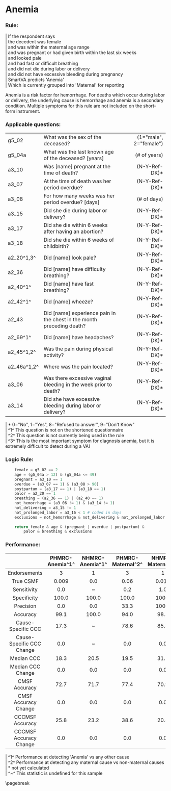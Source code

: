 # Anemia

### Rule:
|  If the respondent says   
|    the decedent was female   
|    and was within the maternal age range   
|    and was pregnant or had given birth within the last six weeks   
|    and looked pale   
|    and had fast or difficult breathing   
|    and did not die during labor or delivery   
|    and did not have excessive bleeding during pregnancy   
|  SmartVA predicts 'Anemia'   
|    Which is currently grouped into 'Maternal' for reporting   


Anemia is a risk factor for hemorrhage. For deaths which occur during labor or delivery, the underlying cause is hemorrhage and anemia is a secondary condition. Multiple symptoms for this rule are not included on the short-form instrument.

### Applicable questions:
|            |                                          |                  |
|:-----------|:-----------------------------------------|-----------------:|
| g5_02 | What was the sex of the deceased? | (1="male", 2="female") |
| g5_04a | What was the last known age of the deceased? [years] | (# of years) |
| a3_10 | Was [name] pregnant at the time of death? | (N-Y-Ref-DK)* |
| a3_07 | At the time of death was her period overdue? | (N-Y-Ref-DK)* |
| a3_08 | For how many weeks was her period overdue? [days] | (# of days) |
| a3_15 | Did she die during labor or delivery? | (N-Y-Ref-DK)* |
| a3_17 | Did she die within 6 weeks after having an abortion? | (N-Y-Ref-DK)* |
| a3_18 | Did she die within 6 weeks of childbirth? | (N-Y-Ref-DK)* |
| a2_20^1,3^ | Did [name] look pale? | (N-Y-Ref-DK)* |
| a2_36 | Did [name] have difficulty breathing? | (N-Y-Ref-DK)* |
| a2_40^1^ | Did [name] have fast breathing? | (N-Y-Ref-DK)* |
| a2_42^1^ | Did [name] wheeze? | (N-Y-Ref-DK)* |
| a2_43 | Did [name] experience pain in the chest in the month preceding death? | (N-Y-Ref-DK)* |
| a2_69^1^ | Did [name] have headaches? | (N-Y-Ref-DK)* |
| a2_45^1,2^ | Was the pain during physical activity? | (N-Y-Ref-DK)* |
| a2_46a^1,2^ | Where was the pain located? | (N-Y-Ref-DK)* |
| a3_06 | Was there excessive vaginal bleeding in the week prior to death? | (N-Y-Ref-DK)* |
| a3_14 | Did she have excessive bleeding during labor or delivery? | (N-Y-Ref-DK)* |

|  \* 0="No", 1="Yes", 8="Refused to answer", 9="Don't Know"   
|  ^1^ This question is not on the shortened questionnaire   
|  ^2^ This question is not currently being used in the rule   
|  ^3^ This is the most important symptom for diagnosis anemia, but it is extremely difficult to detect during a VAI   


### Logic Rule:

~~~~~python
    female = g5_02 == 2
    age = (g5_04a > 12) & (g5_04a <= 49)
    pregnant = a3_10 == 1
    overdue = (a3_07 == 1) & (a3_08 > 90)
    postpartum = (a3_17 == 1) | (a3_18 == 1)
    palor = a2_20 == 1
    breathing = (a2_36 == 1) | (a2_40 == 1)
    not_hemorrhage = (a3_06 != 1) & (a3_14 != 1)
    not_delivering = a3_15 != 1
    not_prolonged_labor = a3_16 < 1 # coded in days
    exclusions = not_hemorrhage & not_delivering & not_prolonged_labor
    
    return female & age & (pregnant | overdue | postpartum) &
        palor & breathing & exclusions
~~~~~
    

### Performance:
|             | PHMRC-Anemia^1^ |  NHMRC-Anemia^1^ |  PHMRC-Maternal^2^ |  NHMRC-Maternal^2^ |    
|:-----------:|:------------:|:------------:|:------------:|:------------:|   
| Endorsements| 3 |  1 |  3 |  1 |    
|  True CSMF  | 0.009 |  0.0 |  0.06 |  0.017 |    
| Sensitivity | 0.0 |  ~ |  0.2 |  1.0 |    
| Specificity | 100.0 |  100.0 |  100.0 |  100.0 |    
|  Precision  | 0.0 |  0.0 |  33.3 |  100.0 |    
|   Accuracy  | 99.1 |  100.0 |  94.0 |  98.3 |    
|Cause-Specific CCC| 17.3 |  ~ |  78.6 |  85.3 |    
|Cause-Specific CCC Change| 0.0 |  ~ |  0.0 |  0.0 |    
|  Median CCC | 18.3 |  20.5 |  19.5 |  31.2 |    
|Median CCC Change| 0.0 |  0.0 |  0.0 |  0.0 |    
|CMSF Accuracy| 72.7 |  71.7 |  77.4 |  70.9 |    
|CMSF Accuracy Change| 0.0 |  0.0 |  0.0 |  0.0 |    
|CCCMSF Accuracy| 25.8 |  23.2 |  38.6 |  20.8 |    
|CCCMSF Accuracy Change| 0.0 |  0.0 |  0.0 |  0.0 |    

|  ^1^ Performance at detecting 'Anemia' vs any other cause   
|  ^2^ Performance at detecting any maternal cause vs non-maternal causes   
|  \* not yet calculated   
|  ^~^ This statistic is undefined for this sample   

\pagebreak
